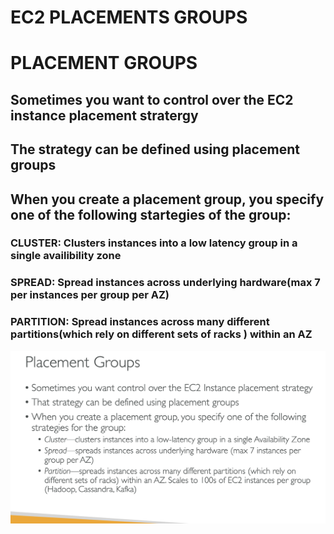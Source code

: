 # EC2 PLACEMENTS GROUPS

# PLACEMENT GROUPS

## Sometimes you want to control over the EC2 instance placement stratergy

## The strategy can be defined using placement groups

## When you create a placement group, you specify one of the following startegies of the group:

### CLUSTER: Clusters instances into a low latency group in a single availibility zone

### SPREAD: Spread instances across underlying hardware(max 7 per instances per group per AZ)

### PARTITION: Spread instances across many different partitions(which rely on different sets of racks ) within an AZ

[![Slide 1](../Slides/Slide1.png)](../Slides/Slide1.png)
